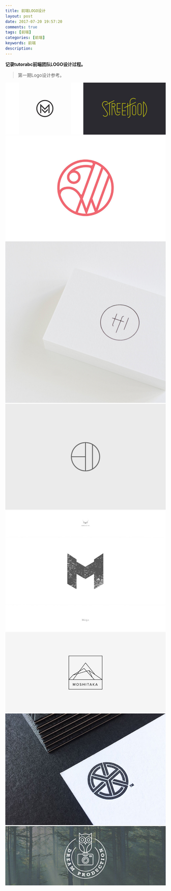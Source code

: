 ```yaml
---
title: 前端LOGO设计
layout: post
date: 2017-07-20 19:57:20
comments: true
tags: [前端]
categories: [前端]
keywords: 前端
description:
---
```


**记录tutorabc前端团队LOGO设计过程。**

<!-- more -->

> 第一期Logo设计参考。

![](/img/fe_logo/1.jpg)
![](/img/fe_logo/2.jpg)
![](/img/fe_logo/3.jpg)
![](/img/fe_logo/4.jpg)
![](/img/fe_logo/5.jpg)
![](/img/fe_logo/6.jpg)
![](/img/fe_logo/7.jpg)
![](/img/fe_logo/8.jpg)

